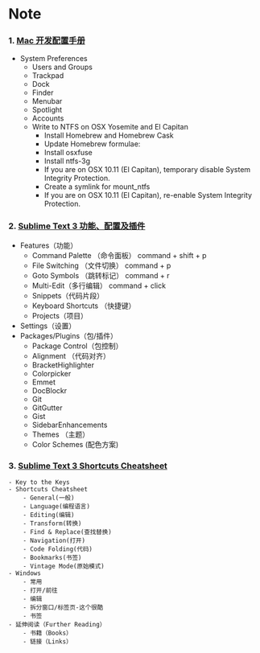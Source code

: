 # Note

### 1. [Mac 开发配置手册](https://github.com/August7752/Note/blob/master/August/Mac/Mac%20%E5%BC%80%E5%8F%91%E9%85%8D%E7%BD%AE%E6%89%8B%E5%86%8C.md)
  - System Preferences
    - Users and Groups
    - Trackpad
    - Dock
    - Finder
    - Menubar
    - Spotlight
    - Accounts
    - Write to NTFS on OSX Yosemite and El Capitan
      - Install Homebrew and Homebrew Cask
      - Update Homebrew formulae:
      - Install osxfuse
      - Install ntfs-3g
      - If you are on OSX 10.11 (El Capitan), temporary disable System Integrity Protection.
      - Create a symlink for mount_ntfs
      - If you are on OSX 10.11 (El Capitan), re-enable System Integrity Protection.

### 2. [Sublime Text 3 功能、配置及插件](https://github.com/August7752/Note/blob/master/August/Mac/Sublime%20Text%203%20%E5%8A%9F%E8%83%BD%E3%80%81%E9%85%8D%E7%BD%AE%E5%8F%8A%E6%8F%92%E4%BB%B6.md)
  - Features（功能）
    - Command Palette （命令面板） command + shift + p
    - File Switching （文件切换） command + p
    - Goto Symbols （跳转标记） command + r
    - Multi-Edit（多行编辑） command + click
    - Snippets（代码片段）
    - Keyboard Shortcuts （快捷键）
    - Projects（项目）
  - Settings（设置）
  - Packages/Plugins（包/插件）
    - Package Control（包控制）
    - Alignment （代码对齐）
    - BracketHighlighter
    - Colorpicker
    - Emmet
    - DocBlockr
    - Git
    - GitGutter
    - Gist
    - SidebarEnhancements
    - Themes （主题）
    - Color Schemes (配色方案)
### 3. [Sublime Text 3 Shortcuts Cheatsheet](https://github.com/August7752/Note/blob/master/MacSoft/Sublime%20Text%203%20%E5%BF%AB%E6%8D%B7%E9%94%AE.md)
	- Key to the Keys
	- Shortcuts Cheatsheet
		- General(一般)
		- Language(编程语言)
		- Editing(编辑)
		- Transform(转换)
		- Find & Replace(查找替换)
		- Navigation(打开)
		- Code Folding(代码)
		- Bookmarks(书签)
		- Vintage Mode(原始模式)
	- Windows
		- 常用
		- 打开/前往
		- 编辑
		- 拆分窗口/标签页-这个很酷
		- 书签
	- 延伸阅读（Further Reading）
		- 书籍（Books）
		- 链接（Links）
